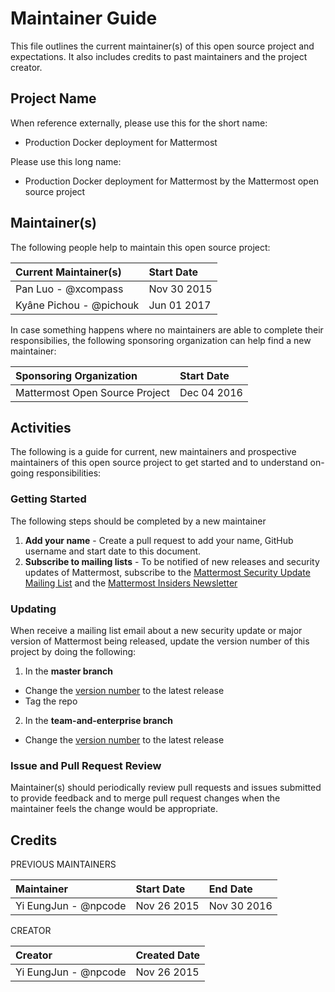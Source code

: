 # Maintainer Guide 

This file outlines the current maintainer(s) of this open source project and expectations. It also includes credits to past maintainers and the project creator. 

## Project Name 

When reference externally, please use this for the short name: 

- Production Docker deployment for Mattermost 

Please use this long name: 

- Production Docker deployment for Mattermost by the Mattermost open source project

## Maintainer(s)

The following people help to maintain this open source project: 

| Current Maintainer(s)  | Start Date    | 
|:-----------------------|:--------------|
| Pan Luo - @xcompass    | Nov 30 2015   |
| Kyâne Pichou - @pichouk| Jun 01 2017   |

In case something happens where no maintainers are able to complete their responsibilies, the following sponsoring organization can help find a new maintainer: 

| Sponsoring Organization        | Start Date    | 
|:-------------------------------|:--------------|
| Mattermost Open Source Project | Dec 04 2016   |


## Activities

The following is a guide for current, new maintainers and prospective maintainers of this open source project to get started and to understand on-going responsibilities: 

### Getting Started 

The following steps should be completed by a new maintainer 

1. **Add your name** - Create a pull request to add your name, GitHub username and start date to this document. 
2. **Subscribe to mailing lists** - To be notified of new releases and security updates of Mattermost, subscribe to the [Mattermost Security Update Mailing List](http://mattermost.us11.list-manage.com/subscribe?u=6cdba22349ae374e188e7ab8e&id=3a93eb6929) and the [Mattermost Insiders Newsletter](http://mattermost.us11.list-manage.com/subscribe?u=6cdba22349ae374e188e7ab8e&id=2add1c8034)

### Updating 

When receive a mailing list email about a new security update or major version of Mattermost being released, update the version number of this project by doing the following: 

1) In the **master branch**

- Change the [version number](https://github.com/mattermost/mattermost-docker/blob/master/app/Dockerfile#L6) to the latest release 
- Tag the repo 

2) In the **team-and-enterprise branch**

- Change the [version number](https://github.com/mattermost/mattermost-docker/blob/team-and-enterprise/app/Dockerfile#L6) to the latest release 

### Issue and Pull Request Review 

Maintainer(s) should periodically review pull requests and issues submitted to provide feedback and to merge pull request changes when the maintainer feels the change would be appropriate. 

## Credits 

PREVIOUS MAINTAINERS 

| Maintainer             | Start Date    | End Date    |
|:-----------------------|:--------------|:------------|
| Yi EungJun - @npcode   | Nov 26 2015   | Nov 30 2016 | 


CREATOR 

| Creator                | Created Date  |
|:-----------------------|:--------------|
| Yi EungJun - @npcode   | Nov 26 2015   |

